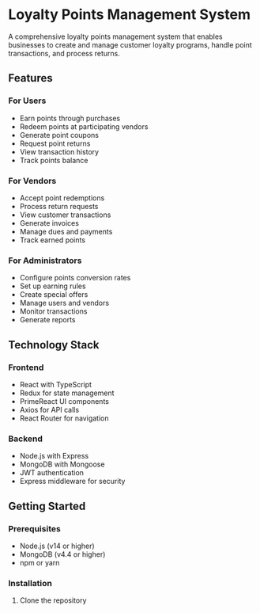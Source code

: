 # Loyalty Points Management System

A comprehensive loyalty points management system that enables businesses to create and manage customer loyalty programs, handle point transactions, and process returns.

## Features

### For Users

- Earn points through purchases
- Redeem points at participating vendors
- Generate point coupons
- Request point returns
- View transaction history
- Track points balance

### For Vendors

- Accept point redemptions
- Process return requests
- View customer transactions
- Generate invoices
- Manage dues and payments
- Track earned points

### For Administrators

- Configure points conversion rates
- Set up earning rules
- Create special offers
- Manage users and vendors
- Monitor transactions
- Generate reports

## Technology Stack

### Frontend

- React with TypeScript
- Redux for state management
- PrimeReact UI components
- Axios for API calls
- React Router for navigation

### Backend

- Node.js with Express
- MongoDB with Mongoose
- JWT authentication
- Express middleware for security

## Getting Started

### Prerequisites

- Node.js (v14 or higher)
- MongoDB (v4.4 or higher)
- npm or yarn

### Installation

1. Clone the repository
